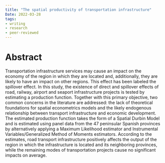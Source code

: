 ```yaml
---
title: "The spatial productivity of transportation infrastructure"
Date: 2022-03-28
tags:
- writing
- research
- peer-reviewed
---
```


# Abstract

Transportation infrastructure services may cause an impact on the economy of the region in which they are located and, additionally, they are likely to have an impact on other regions. This effect has been labeled the spillover effect. In this study, the existence of direct and spillover effects of road, railway, airport and seaport infrastructure projects is tested by estimating a production function. Together with this primary objective, two common concerns in the literature are addressed: the lack of theoretical foundations for spatial econometrics models and the likely endogenous relationship between transport infrastructure and economic development. The estimated production function takes the form of a Spatial Durbin Model and is estimated using panel data from the 47 peninsular Spanish provinces by alternatively applying a Maximum Likelihood estimator and Instrumental Variables/Generalized Method of Moments estimators. According to the estimates, road transport infrastructure positively affects the output of the region in which the infrastructure is located and its neighboring provinces, while the remaining modes of transportation projects cause no significant impacts on average.


